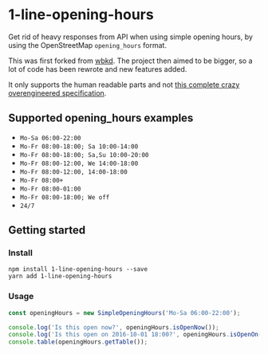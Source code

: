# 1-line-opening-hours

Get rid of heavy responses from API when using simple opening hours, by using the OpenStreetMap `opening_hours` format.

This was first forked from [wbkd](https://github.com/wbkd/simple-opening-hours). The project then aimed to be bigger, so a lot of code has been rewrote and new features added.

It only supports the human readable parts and not [this complete crazy overengineered specification](https://wiki.openstreetmap.org/wiki/Key:opening_hours/specification).

## Supported opening_hours examples

* `Mo-Sa 06:00-22:00`
* `Mo-Fr 08:00-18:00; Sa 10:00-14:00`
* `Mo-Fr 08:00-18:00; Sa,Su 10:00-20:00`
* `Mo-Fr 08:00-12:00, We 14:00-18:00`
* `Mo-Fr 08:00-12:00, 14:00-18:00`
* `Mo-Fr 08:00+`
* `Mo-Fr 08:00-01:00`
* `Mo-Fr 08:00-18:00; We off`
* `24/7`


## Getting started

### Install
```
npm install 1-line-opening-hours --save
yarn add 1-line-opening-hours
```
### Usage
```javascript
const openingHours = new SimpleOpeningHours('Mo-Sa 06:00-22:00');

console.log('Is this open now?', openingHours.isOpenNow());
console.log('Is this open on 2016-10-01 18:00?', openingHours.isOpenOn(new Date('2016-10-01 18:00')));
console.table(openingHours.getTable());
```	
